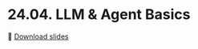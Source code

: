 # 24.04. LLM & Agent Basics

📍 [Download slides](https://raw.githubusercontent.com/maxschmaltz/Course-LLM-based-Assistants/main/llm-based-assistants/slides/2404.pdf)

<object data="https://raw.githubusercontent.com/maxschmaltz/Course-LLM-based-Assistants/main/llm-based-assistants/slides/2404.pdf" width="1000" height="1000" type="application/pdf"></object>

<!-- <iframe src="https://docs.google.com/viewer?url=https://raw.githubusercontent.com/maxschmaltz/Course-LLM-based-Assistants/main/llm-based-assistants/slides/2004.pdf&embedded=true" width="100%" height="600px" frameborder="0"></iframe> -->